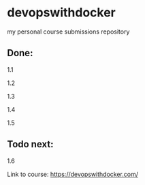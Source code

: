# devopswithdocker 
my personal course submissions repository

## Done:
1.1

1.2

1.3

1.4

1.5

## Todo next: 
1.6

Link to course:
https://devopswithdocker.com/
